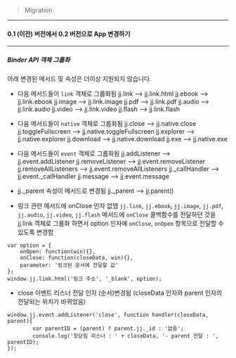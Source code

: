 > Migration

--------------------------------------------
#### 0.1 (이전) 버전에서 0.2 버전으로 App 변경하기
--------------------------------------------

##### Binder API 객체 그룹화
아래 변경된 메서드 및 속성은 더이상 지원되지 않습니다.

* 다음 메서드들이 `link` 객체로 그룹화됨
        jj.link  --> jj.link.html
        jj.ebook --> jj.link.ebook
        jj.image --> jj.link.image
        jj.pdf   --> jj.link.pdf
        jj.audio --> jj.link.audio
        jj.video --> jj.link.video
        jj.flash --> jj.link.flash

* 다음 메서드들이 `native` 객체로 그룹화됨
        jj.close            --> jj.native.close
        jj.toggleFullscreen --> jj.native.toggleFullscreen
        jj.explorer         --> jj.native.explorer
        jj.download         --> jj.native.download
        jj.exe              --> jj.native.exe

* 다음 메서드들이 `event` 객체로 그룹화됨
        jj.addListener        --> jj.event.addListener
        jj.removeListener     --> jj.event.removeListener
        jj.removeAllListeners --> jj.event.removeAllListeners
        jj._callHandler       --> jj.event._callHandler
        jj.message            --> jj.event.message

* jj._parent 속성이 메서드로 변경됨
        jj._parent --> jj.parent()

* 링크 관련 메서드에 onClose 인자 없앰
`jj.link`, `jj.ebook`, `jj.image`, `jj.pdf`, `jj.audio`, `jj.video`, `jj.flash` 메서드에 `onClose` 콜백함수를 전달하던 것을
jj.link 객체로 그룹화 하면서 option 인자에 `onClose`, `onOpen` 항목으로 전달할 수 있도록 변경함
```
var option = {
    onOpen: function(win){},
    onClose: function(closeData, win){},
    parameter: '링크된 문서에 전달할 값'
};
window.jj.link.html('링크 주소', '_blank', option);
```

* close 이벤트 리스너 전달 인자 (순서)변경됨
(closeData 인자와 parent 인자의 전달되는 위치가 바뀌었음)
```
window.jj.event.addListener('close', function handler(closeData, parent){
        var parentID = (parent) ? parent.jj._id : '없음';
        console.log('창닫힘 리스너 : ' + closeData, '- parent 전달 : ', parentID);
});
```


